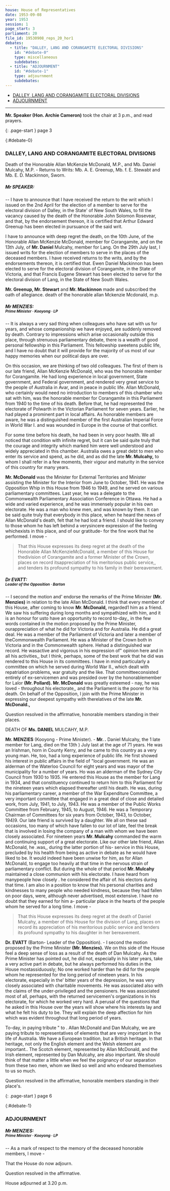 ```yaml
---
house: House of Representatives
date: 1953-09-08
year: 1953
session: 1
page_start: 3
parliament: 20
file_id: 19530908_reps_20_hor1
debates:
  - title: "DALLEY, LANG AND CORANGAMITE ELECTORAL DIVISIONS"
    id: "#debate-0"
    type: miscellaneous
    subdebates:
  - title: "ADJOURNMENT"
    id: "#debate-1"
    type: adjournment
    subdebates:
---
```


* [DALLEY, LANG AND CORANGAMITE ELECTORAL DIVISIONS](#debate-0)
* [ADJOURNMENT](#debate-1)


----


 **Mr. Speaker (Hon. Archie Cameron)** took the chair at 3 p.m., and read prayers. 

{: .page-start }
page 3

{:#debate-0}
### DALLEY, LANG AND CORANGAMITE ELECTORAL DIVISIONS

Death of the Honorable Allan McKenzie McDonald, M.P., and Mb. Daniel Mulcahy, M.P. - Returns to Writs: Mb. A. E. Greenup, Mb. f. E. Stewabt and Mb. E. D. Mackinnon, Sworn. 

##### Mr SPEAKER:

-- I have to announce that I have received the return to the writ which I issued on the 2nd April for the election of a member to serve for the electoral division of Dalley, in the State' of New South Wales, to fill the vacancy caused by the death of the Honorable John Solomon Rosevear, and that, by the endorsement thereon, it is certified that Arthur Edward Greenup has been elected in pursuance of the said writ. 

I have to announce with deep regret the death, on the 10th June, of the Honorable Allan McKenzie McDonald, member for Corangamite, and on the 13th July, of  **Mr. Daniel**  Mulcahy, member for Lang. On the 29th July last, I issued writs for the election of members to serve in the places of the deceased members. I have received returns to the writs, and by the endorsements thereon, it is certified that. Ewen Daniel Mackinnon has been elected to serve for the electoral division of Corangamite, in the State of Victoria, and that Francis Eugene Stewart has been elected to serve for the electoral division of Lang, in the State of New South Wales. 


 **Mr. Greenup, Mr. Stewart** and  **Mr. Mackinnon**  made and subscribed the oath of allegiance. death of the honorable allan Mckenzie Mcdonald, m.p. 

##### Mr MENZIES:<br><small class="text-muted">Prime Minister &middot; Kooyong &middot; LP</small>

-- It is always a very sad thing when colleagues who have sat with us for years, and whose companionship we have enjoyed, are suddenly removed by death. Contrary to impressions which arise occasionally outside this place, through strenuous parliamentary debate, there is a wealth of good personal fellowship in this Parliament. This fellowship sweetens public life, and I have no doubt that it will provide for the majority of us most of our happy memories when our political days are over. 

On this occasion, we are thinking of two old colleagues. The first of them is our late friend, Allan McKenzie McDonald, who was the honorable member for Corangamite. He had long experience in local government, State government, and Federal government, and rendered very great service to the people of Australia in Avar, and in peace in public life. Allan McDonald, who certainly would need no introduction to members of this chamber who sat with him, was the honorable member for Corangamite in this Parliament from 1940 to the time of his death. Before that, he had represented the electorate of Polwarth in the Victorian Parliament for seven years. Earlier, he had played a prominent part in local affairs. As honorable members are aware, he was a distinguished member of the first Australian Imperial Force in World War I. and was wounded in Europe in the course of that conflict. 

For some time before his death, he had been in very poor health. We all noticed that condition with infinite regret, but it can be said quite truly that the courage and integrity which marked him were well understood and widely appreciated in this chamber. Australia owes a great debt to men who enter its service and spend, as he did, and as did the late  **Mr. Mulcahy,**  to whom I shall refer in a few moments, their vigour and maturity in the service of this country for many years. 


 **Mr. McDonald** was the Minister for External Territories and Minister assisting the Minister for the Interior from June to October, 1941. He was the Opposition Whip in this House from 1946 to 1949, and he served on various parliamentary committees. Last year, he was a delegate to the Commonwealth Parliamentary Association Conference in Ottawa. He had a wide and varied experience, and he was immensely popular in his own electorate. He was a man who knew men, and was known by them. It can be said quite truly that everybody in this place, when he heard the news of Allan McDonald's death, felt that he had lost a friend. I should like to convey to those whom he has left behind a verysincere expression of the feeling whichexists in this place, and of our gratitude- for the fine work that he performed. I move - 

  >That this House expresses its deep regret at the death of the Honorable Allan McKenzieMcDonald, a member of this House for thedivision of Corangamite and a former Minister of the Crown, places on record itsappreciation of his meritorious public service,, and tenders its profound sympathy to his family in their bereavement. 

##### Dr EVATT:<br><small class="text-muted">Leader of the Opposition &middot; Barton</small>

-- I second the motion and' endorse the remarks of the Prime Minister  **(Mr. Menzies)**  in relation to the late Allan McDonald. I think that every member of this House, after coming to know  **Mr. McDonald,**  regarded1 him as a friend. We saw his suffering during long months and sympathized with him, and it is an honour for usto have an opportunity to record to-day,, in the few words contained in the motion proposed by the Prime Minister, ourappreciation of what he did for Victoria and for Australia. He did a great deal. He was a member of the Parliament of Victoria and later a member of theCommonwealth Parliament. He was a Minister of the Crown both in Victoria and in the Commonwealth sphere. Hehad a distinguished war record. He wasactive and vigorous in his expression of" opinion here and in all his activities,, but I think, perhaps, some of the best work that he did was rendered to this House in its committees. I have in mind particularly a committee on which he served during World War II., which dealt with repatriation problems, war gratuity and the like. That committeeconsisted entirely of ex-servicemen and was presided over by the honorablemember for Lalor  **(Mr. Pollard). Mr. McDonald**  was greatly esteemed - nay, he was loved - throughout his electorate,, and the Parliament is the poorer for his death. On behalf of the Opposition, I join with the Prime Minister in expressing our deepest sympathy with therelatives of the late  **Mr. McDonald.,** 

Question resolved in the affirmative, honorable members standing in their places. 

 DEATH OF  **Ms. DANIEL**  MULCAHY, M.P. 


 **Mr. MENZIES** (Kooyong - Prime Minister). -  **Mr. .**  Daniel Mulcahy, the 1 late member for Lang, died on the 13th ) July last at the age of 71 years. He was an Irishman, horn in County Kerry, and he came to this country as a very young  man. He, too, had a long experience of public life. He first showed his interest in public affairs in the field of "local government. He was an alderman of the Waterloo Council for eight years and was mayor of the municipality for a number of years. Ho was an alderman of the Sydney City Council from 1930 to 1935. He entered this House as the member for Lang in 1934, and that constituency continued to return him to this Parliament for the nineteen years which elapsed thereafter until his death. He was, during his parliamentary career, a member of the War Expenditure Committee, a very important committee that engaged in a great deal of close and detailed work, from July, 1941, to July, 1943. He was a member of the Public Works Committee from February, 1945, to August, 1946. He was a Temporary  Chairman  of Committees for six years from October, 1943, to October, 194)9. Our late friend is survived by a daughter. We all on these sad occasions, too many of which have fallen to our lot of late, feel the break that is involved in losing the company of a man with whom we have been closely associated. For nineteen years  **Mr. Mulcahy**  commanded the warm and continuing support of a great electorate. Like our other late friend, Allan McDonald, he .was,, during the latter portion of his- service in this House, precluded by his health from being as active in debate as he would have liked to be. It would indeed have been unwise for him, as for Allan McDonald, to engage too heavily at that time in the nervous strain of parliamentary conflict. But during the whole of that period  **Mr. Mulcahy**  maintained a close communion with his electorate. I have heard from manypeople how closely . he considered the affair of. his electors during that time. I am also in a position to know that his personal charities and kindnesses to many people who needed kindness, because they had fallen on poor days, were, although never advertised, most extensive. I have no doubt that they earned for him a- particular place in the hearts of the people whom he served for a long time. I move - 

  >That this House expresses its deep regret at the death of Daniel Mulcahy, a member of this House for the division of Lang, places on record its appreciation of his meritorious public service and tenders its profound sympathy to his daughter in her bereavement. 


 **Dr. EVATT** (Barton- Leader of the Opposition). - I second the motion proposed by the Prime Minister  **(Mr. Menzies).**  We on this side of the House feel a deep sense of loss as a result of the death of Dan Mulcahy. As the Prime Minister has pointed out, he did not, especially in his later years, take a very active part in debate, but he always performed his duties in the House mostassiduously; No one worked harder than he did for the people whom he represented for the long period of nineteen years. In his electorate, especially in the' bitter years of the depression, he was very closely associated with charitable movements. He was associated also with the claims of the under-privileged and the pensioners. He was associated most of all, perhaps, with the returned servicemen's organizations in his electorate, for which he worked very hard. A perusal of the questions that he asked in this House over the years will show where his interests lay and what he felt his duty to be. They will explain the deep affection for him which was evident throughout that long period of years. 

To-day, in paying tribute " to . Allan McDonald and  Dan Mulcahy, we are paying tribute to representatives of elements that are very important in the life of Australia. We have a European tradition, but a British heritage. In that heritage, not only the English element and the Welsh element are important.. The Scotch element, represented by Allan McDonald, and the Irish element, represented by Dan Mulcahy, are also important. We should think of that matter a little when we feel the poignancy of our separation from these two men, whom we liked so well and who endeared themselves to us so much. 

Question resolved in the affirmative, honorable members standing in their place's. 

{: .page-start }
page 6

{:#debate-1}
### ADJOURNMENT

##### Mr MENZIES:<br><small class="text-muted">Prime Minister &middot; Kooyong &middot; LP</small>

-- As a mark of respect to the memory of the deceased honorable members, I move - 

That the House do now adjourn. 

Question resolved in the affirmative. 

House adjourned at 3.20 p.m. 

